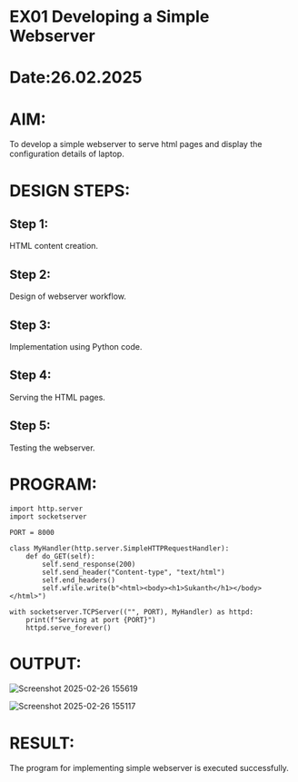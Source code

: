 # EX01 Developing a Simple Webserver

# Date:26.02.2025
# AIM:
To develop a simple webserver to serve html pages and display the configuration details of laptop.

# DESIGN STEPS:
## Step 1:
HTML content creation.

## Step 2:
Design of webserver workflow.

## Step 3:
Implementation using Python code.

## Step 4:
Serving the HTML pages.

## Step 5:
Testing the webserver.

# PROGRAM:
```
import http.server
import socketserver

PORT = 8000

class MyHandler(http.server.SimpleHTTPRequestHandler):
    def do_GET(self):
        self.send_response(200)
        self.send_header("Content-type", "text/html")
        self.end_headers()
        self.wfile.write(b"<html><body><h1>Sukanth</h1></body></html>")

with socketserver.TCPServer(("", PORT), MyHandler) as httpd:
    print(f"Serving at port {PORT}")
    httpd.serve_forever()
```

# OUTPUT:

![Screenshot 2025-02-26 155619](https://github.com/user-attachments/assets/9c16481e-70f9-4963-be78-1e52729bb538)

![Screenshot 2025-02-26 155117](https://github.com/user-attachments/assets/9f5b8e82-1e8f-4a89-9335-62423dbc4383)


# RESULT:
The program for implementing simple webserver is executed successfully.
